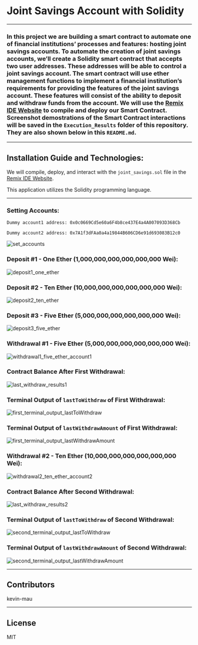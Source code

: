 # Joint Savings Account with Solidity
 
---
### In this project we are building a smart contract to automate one of financial institutions’ processes and features: hosting joint savings accounts.  To automate the creation of joint savings accounts, we’ll create a Solidity smart contract that accepts two user addresses. These addresses will be able to control a joint savings account. The smart contract will use ether management functions to implement a financial institution’s requirements for providing the features of the joint savings account. These features will consist of the ability to deposit and withdraw funds from the account.  We will use the [Remix IDE Website](https://remix.ethereum.org/) to compile and deploy our Smart Contract.  Screenshot demostrations of the Smart Contract interactions will be saved in the `Execution_Results` folder of this repository.  They are also shown below in this `README.md`.

---
## Installation Guide and Technologies:

We will compile, deploy, and interact with the `joint_savings.sol` file in the [Remix IDE Website](https://remix.ethereum.org/).

This application utilizes the Solidity programming language.

---
### Setting Accounts:
`Dummy account1 address: 0x0c0669Cd5e60a6F4b8ce437E4a4A007093D368Cb`

`Dummy account2 address: 0x7A1f3dFAa0a4a19844B606CD6e91d693083B12c0`
 
![set_accounts](https://user-images.githubusercontent.com/85687829/141694412-671295bd-2011-4494-abc3-8b53f0027be3.png)

### Deposit #1 - One Ether (1,000,000,000,000,000,000 Wei):
![deposit1_one_ether](https://user-images.githubusercontent.com/85687829/141699011-fd1449a6-a645-427d-afe5-32aa49c04f97.png)

### Deposit #2 - Ten Ether (10,000,000,000,000,000,000 Wei):
![deposit2_ten_ether](https://user-images.githubusercontent.com/85687829/141699038-473a7ec8-9da3-45b1-b63d-4921dca5435b.png)

### Deposit #3 - Five Ether (5,000,000,000,000,000,000 Wei):
![deposit3_five_ether](https://user-images.githubusercontent.com/85687829/141699052-295a6e4d-6754-4628-b093-daf02af7a58f.png)

### Withdrawal #1 - Five Ether (5,000,000,000,000,000,000 Wei):
![withdrawal1_five_ether_account1](https://user-images.githubusercontent.com/85687829/141699189-468c0f32-5083-42ce-b664-75a08286ca23.png)

### Contract Balance After First Withdrawal:
![last_withdraw_results1](https://user-images.githubusercontent.com/85687829/141699275-91b3cc9e-b708-4455-8b16-7e3b3f50f3b6.png)

### Terminal Output of `lastToWithdraw` of First Withdrawal:
![first_terminal_output_lastToWithdraw](https://user-images.githubusercontent.com/85687829/141699331-56d1faf1-40ab-4623-92e7-52ffc2e575d0.png)

### Terminal Output of `lastWithdrawAmount` of First Withdrawal:
![first_terminal_output_lastWithdrawAmount](https://user-images.githubusercontent.com/85687829/141699344-b1f00294-cf5b-419a-a8aa-7e0c60289bb5.png)

### Withdrawal #2 - Ten Ether (10,000,000,000,000,000,000 Wei):
![withdrawal2_ten_ether_account2](https://user-images.githubusercontent.com/85687829/141699195-403e638f-79b8-480f-9d40-5d3fea5fceaa.png)

### Contract Balance After Second Withdrawal:
![last_withdraw_results2](https://user-images.githubusercontent.com/85687829/141699279-f12ab36b-e5ff-4b27-a498-48c2275b50c3.png)

### Terminal Output of `lastToWithdraw` of Second Withdrawal:
![second_terminal_output_lastToWithdraw](https://user-images.githubusercontent.com/85687829/141699359-442ef476-2629-4468-a494-019a6d5acd6c.png)

### Terminal Output of `lastWithdrawAmount` of Second Withdrawal:
![second_terminal_output_lastWithdrawAmount](https://user-images.githubusercontent.com/85687829/141699364-0e8d1f67-ff91-450e-a54f-1caab3b7aa79.png)


---

## Contributors

kevin-mau

---

## License

MIT
